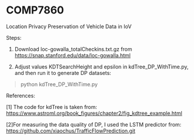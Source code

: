 # COMP7860
Location Privacy Preservation of Vehicle Data in IoV

Steps: 
1. Download loc-gowalla_totalCheckins.txt.gz from 
https://snap.stanford.edu/data/loc-gowalla.html

2. Adjust values KDTSearchHeight and epsilon in kdTree_DP_WithTime.py, and then run it to generate DP datasets: 
>python kdTree_DP_WithTime.py

References: 

[1] The code for kdTree is taken from: 
https://www.astroml.org/book_figures/chapter2/fig_kdtree_example.html

[2]For measuring the data quality of DP, I used the LSTM predictor from: 
https://github.com/xiaochus/TrafficFlowPrediction.git
